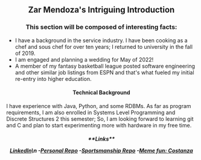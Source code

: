 <h2 align="center">Zar Mendoza's Intriguing Introduction</h2>

<h3 align="center">This section will be composed of interesting facts:</h3>

* I have a background in the service industry. I have been cooking as a chef and sous chef for over ten years; I returned to university in the fall of 2019. 
* I am engaged and planning a wedding for May of 2022!
* A member of my fantasy basketball league posted software engineering and other similar job listings from ESPN and that's what fueled my initial re-entry into higher education. 

<h4 align="center">Technical Background</h4>
I have experience with Java, Python, and some RDBMs. As far as program requirements, I am also enrolled in Systems Level Programming and Discrete Structures 2 this semester; So, I am looking forward to learning git and C and plan to start experimenting more with hardware in my free time. 

<h5 align="center">**Links**

[LinkedIn](https://www.linkedin.com/in/eleazar-mendoza-6bb582172/)\n
-[Personal Repo](https://github.com/emendoza8/CIS350-HW2-Mendoza) 
-[Sportsmanship Repo](https://github.com/emendoza8/GVSU-CIS350-sportsmanship) 
-[Meme fun: Costanza](https://www.pinterest.com/pin/530369293621068286/)</h5>
  
